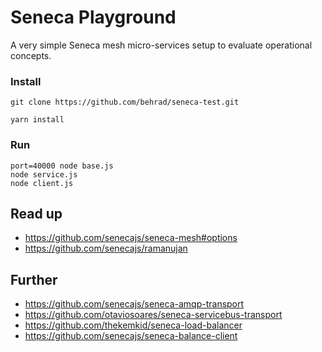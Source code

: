 # Seneca Playground

A very simple Seneca mesh micro-services setup to evaluate operational concepts.


### Install

  `git clone https://github.com/behrad/seneca-test.git`

  `yarn install`


### Run

```
port=40000 node base.js 
node service.js
node client.js
```

## Read up

* https://github.com/senecajs/seneca-mesh#options
* https://github.com/senecajs/ramanujan


## Further

* https://github.com/senecajs/seneca-amqp-transport
* https://github.com/otaviosoares/seneca-servicebus-transport
* https://github.com/thekemkid/seneca-load-balancer
* https://github.com/senecajs/seneca-balance-client
